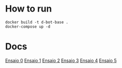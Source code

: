 # How to run

`docker build -t d-bot-base .`  
`docker-compose up -d`

# Docs

[Ensaio 0](ensaio_0.md)
[Ensaio 1](ensaio_1.md)
[Ensaio 2](ensaio_2.md)
[Ensaio 3](ensaio_3.md)
[Ensaio 4](ensaio_4.md)
[Ensaio 5](ensaio_5.md)